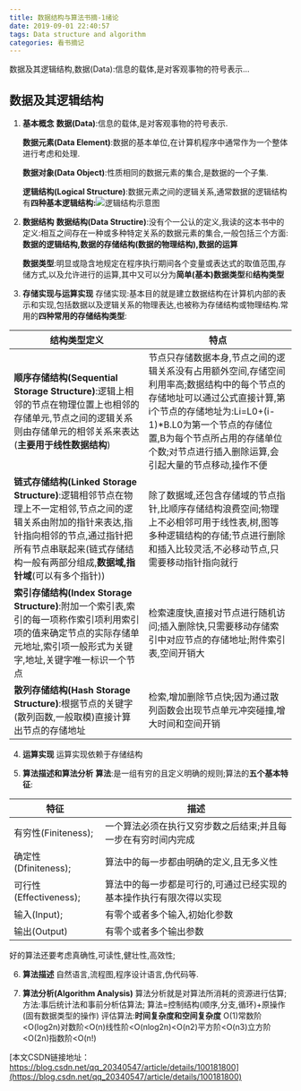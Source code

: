 ```yaml
---
title: 数据结构与算法书摘-1绪论
date: 2019-09-01 22:40:57
tags: Data structure and algorithm
categories: 看书摘记
---
```

数据及其逻辑结构,数据(Data):信息的载体,是对客观事物的符号表示...
<!--more-->
## 数据及其逻辑结构

 1. **基本概念**
 	**数据(Data)**:信息的载体,是对客观事物的符号表示.

	**数据元素(Data Element)**:数据的基本单位,在计算机程序中通常作为一个整体进行考虑和处理.
	
	**数据对象(Data Object)**:性质相同的数据元素的集合,是数据的一个子集.

	**逻辑结构(Logical Structure)**:数据元素之间的逻辑关系,通常数据的逻辑结构有**四种基本逻辑结构:**![逻辑结构示意图](https://img-blog.csdnimg.cn/20190901122329813.jpg?x-oss-process=image/watermark,type_ZmFuZ3poZW5naGVpdGk,shadow_10,text_aHR0cHM6Ly9ibG9nLmNzZG4ubmV0L3FxXzIwMzQwNTQ3,size_16,color_FFFFFF,t_70)

 2. **数据结构**
 	**数据结构(Data Structire)**:没有个一公认的定义,我读的这本书中的定义:相互之间存在一种或多种特定关系的数据元素的集合,一般包括三个方面:**数据的逻辑结构,数据的存储结构(数据的物理结构),数据的运算**
 	
 	**数据类型**:明显或隐含地规定在程序执行期间各个变量或表达式的取值范围,存储方式,以及允许进行的运算,其中又可以分为**简单(基本)数据类型**和**结构类型**

 3. **存储实现与运算实现**
 	存储实现:基本目的就是建立数据结构在计算机内部的表示和实现,包括数据以及逻辑关系的物理表达,也被称为存储结构或物理结构.常用的**四种常用的存储结构类型**:
 	
| 结构类型定义| 特点 |
|--|--|
| **顺序存储结构(Sequential Storage Structure)**:逻辑上相邻的节点在物理位置上也相邻的存储单元,节点之间的逻辑关系则由存储单元的相邻关系来表达(**主要用于线性数据结构**) | 节点只存储数据本身,节点之间的逻辑关系没有占用额外空间,存储空间利用率高;数据结构中的每个节点的存储地址可以通过公式直接计算,第i个节点的存储地址为:Li=L0+(i-1)*B.L0为第一个节点的存储位置,B为每个节点所占用的存储单位个数;对节点进行插入删除运算,会引起大量的节点移动,操作不便 |
|**链式存储结构(Linked Storage Structure)**:逻辑相邻节点在物理上不一定相邻,节点之间的逻辑关系由附加的指针来表达,指针指向相邻的节点,通过指针把所有节点串联起来(链式存储结构一般有两部分组成,**数据域,指针域**(可以有多个指针)) | 除了数据域,还包含存储域的节点指针,比顺序存储结构浪费空间;物理上不必相邻可用于线性表,树,图等多种逻辑结构的存储;节点进行删除和插入比较灵活,不必移动节点,只需要移动指针指向就行 |
|**索引存储结构(Index Storage Structure)**:附加一个索引表,索引的每一项称作索引项利用索引项的值来确定节点的实际存储单元地址,索引项一般形式为关键字,地址,关键字唯一标识一个节点 | 检索速度快,直接对节点进行随机访问;插入删除快,只需要移动存储索引中对应节点的存储地址;附件索引表,空间开销大  |
|**散列存储结构(Hash Storage Structure)**:根据节点的关键字(散列函数,一般取模)直接计算出节点的存储地址 | 检索,增加删除节点快;因为通过散列函数会出现节点单元冲突碰撞,增大时间和空间开销  |

 4. **运算实现**
 	运算实现依赖于存储结构
 
 5. **算法描述和算法分析**
 	**算法**:是一组有穷的且定义明确的规则;算法的**五个基本特征**:

| 特征 | 描述 |
|--|--|
| 有穷性(Finiteness); |  一个算法必须在执行又穷步数之后结束;并且每一步在有穷时间内完成 |
| 确定性(Dfiniteness); |  算法中的每一步都由明确的定义,且无多义性 |
| 可行性(Effectiveness);|  算法中的每一步都是可行的,可通过已经实现的基本操作执行有限次得以实现 |
| 输入(Input); | 有零个或者多个输入,初始化参数  |
| 输出(Output) |  有零个或者多个输出参数 |
好的算法还要考虑真确性,可读性,健壮性,高效性;

 6. **算法描述**
 	自然语言,流程图,程序设计语言,伪代码等.
 	
 7. **算法分析(Algorithm Analysis)**
	算法分析就是对算法所消耗的资源进行估算;方法:事后统计法和事前分析估算法;
	算法=控制结构(顺序,分支,循环)+原操作(固有数据类型的操作)
	评估算法:**时间复杂度和空间复杂度**
	O(1)常数阶<O(log2n)对数阶<O(n)线性阶<O(nlog2n)<O(n2)平方阶<O(n3)立方阶<O(2n)指数阶<O(n!)

[本文CSDN链接地址：https://blog.csdn.net/qq_20340547/article/details/100181800](https://blog.csdn.net/qq_20340547/article/details/100181800)
 	

			

 		
 	